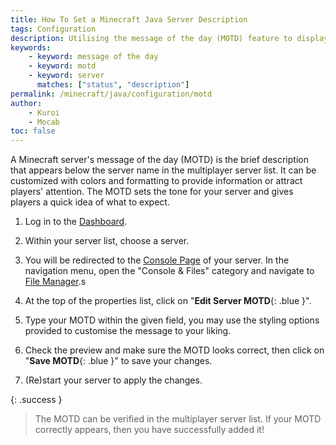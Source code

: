 ```yaml
---
title: How To Set a Minecraft Java Server Description
tags: Configuration
description: Utilising the message of the day (MOTD) feature to display a description-like message in the multiplayer server list.
keywords:
    - keyword: message of the day
    - keyword: motd
    - keyword: server
      matches: ["status", "description"]
permalink: /minecraft/java/configuration/motd
author:
    - Kuroi
    - Mocab
toc: false
---
```


A Minecraft server's message of the day (MOTD) is the brief description that appears below the server name in the multiplayer server list. It can be customized with colors and formatting to provide information or attract players' attention. The MOTD sets the tone for your server and gives players a quick idea of what to expect.

1. Log in to the [Dashboard](https://client.falixnodes.net/).

2. Within your server list, choose a server.

3. You will be redirected to the [Console Page](https://client.falixnodes.net/server/console) of your server. In the navigation menu, open the "Console & Files" category and navigate to [File Manager](https://client.falixnodes.net/server/filemanager).s

4. At the top of the properties list, click on "**Edit Server MOTD**{: .blue }".

5. Type your MOTD within the given field, you may use the styling options provided to customise the message to your liking.

6. Check the preview and make sure the MOTD looks correct, then click on "**Save MOTD**{: .blue }" to save your changes.

7. (Re)start your server to apply the changes.

{: .success }

> The MOTD can be verified in the multiplayer server list. If your MOTD correctly appears, then you have successfully added it!
